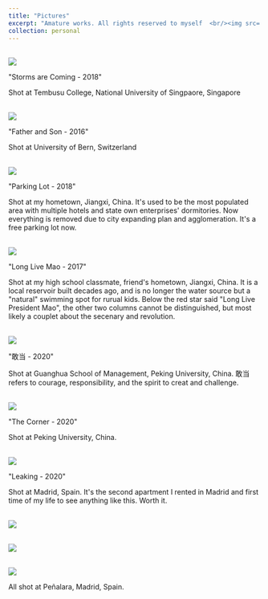```yaml
---
title: "Pictures"
excerpt: "Amature works. All rights reserved to myself  <br/><img src='/images/view.jpg'>"
collection: personal
--- 
```


<br/><img src='/images/2018-01-24 142515.jpg'>

"Storms are Coming - 2018"

Shot at Tembusu College, National University of Singpaore, Singapore

<br/><img src='/images/FatherSon.jpg'>

"Father and Son - 2016"

Shot at University of Bern, Switzerland

<br/><img src='/images/hometown.jpg'>

"Parking Lot - 2018"

Shot at my hometown, Jiangxi, China. It's used to be the most populated area with multiple hotels and state own enterprises' dormitories. Now everything is removed due to city expanding plan and agglomeration. It's a free parking lot now.

<br/><img src='/images/Maoism.jpg'>

"Long Live Mao - 2017"

Shot at my high school classmate, friend's hometown, Jiangxi, China. It is a local reservoir built decades ago, and is no longer the water source but a "natural" swimming spot for rurual kids. Below the red star said "Long Live President Mao", the other two columns cannot be distinguished, but most likely a couplet about the secenary and revolution.

<br/><img src='/images/gsm.jpg'>

"敢当 - 2020"

Shot at Guanghua School of Management, Peking University, China. 敢当 refers to courage, responsibility, and the spirit to creat and challenge.

<br/><img src='/images/PKU.jpg'>

"The Corner - 2020"

Shot at Peking University, China.

<br/><img src='/images/leaking.jpg'>

"Leaking - 2020"

Shot at Madrid, Spain. It's the second apartment I rented in Madrid and first time of my life to see anything like this. Worth it.

<br/><img src='/images/Laguna.jpg'>

<br/><img src='/images/Small tower.jpg'>

<br/><img src='/images/peak.jpg'>

All shot at Pe&ntilde;alara, Madrid, Spain.

